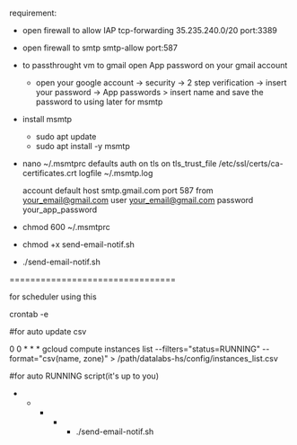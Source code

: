 requirement:
- open firewall to allow IAP tcp-forwarding 35.235.240.0/20 port:3389
- open firewall to smtp smtp-allow port:587
- to passthrought vm to gmail open App password on your gmail account
    - open your google account -> security -> 2 step verification -> insert your password -> App passwords > insert name and save the password to using later for msmtp
- install msmtp
    - sudo apt update
    - sudo apt install -y msmtp
- nano ~/.msmtprc
    defaults
    auth           on
    tls            on
    tls_trust_file /etc/ssl/certs/ca-certificates.crt
    logfile        ~/.msmtp.log

    account default
    host smtp.gmail.com
    port 587
    from your_email@gmail.com
    user your_email@gmail.com
    password your_app_password
- chmod 600 ~/.msmtprc
- chmod +x send-email-notif.sh
- ./send-email-notif.sh

================================

for scheduler using this

crontab -e

#for auto update csv


0 0 * * * gcloud compute instances list --filters="status=RUNNING" --format="csv(name, zone)" > /path/datalabs-hs/config/instances_list.csv


#for auto RUNNING script(it's up to you)
* * * * * ./send-email-notif.sh 

